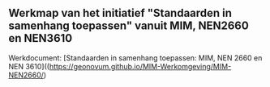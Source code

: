 ## Werkmap van het initiatief "Standaarden in samenhang toepassen" vanuit MIM, NEN2660 en NEN3610

Werkdocument: [Standaarden in samenhang toepassen: MIM, NEN 2660 en NEN 3610]((https://geonovum.github.io/MIM-Werkomgeving/MIM-NEN2660/)

